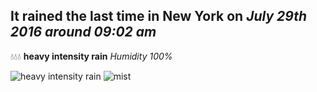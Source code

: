 ## It rained the last time in New York on *July 29th 2016 around 09:02 am*
💧💧💧  **heavy intensity rain** *Humidity 100%*

![heavy intensity rain](http://openweathermap.org/img/w/10d.png) ![mist](http://openweathermap.org/img/w/50d.png)
